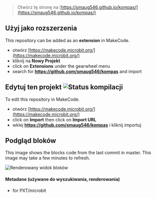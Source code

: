 
> Otwórz tę stronę na [https://smaug546.github.io/kompas/](https://smaug546.github.io/kompas/)

## Użyj jako rozszerzenia

This repository can be added as an **extension** in MakeCode.

* otwórz [https://makecode.microbit.org/](https://makecode.microbit.org/)
* kliknij na **Nowy Projekt**
* click on **Extensions** under the gearwheel menu
* search for **https://github.com/smaug546/kompas** and import

## Edytuj ten projekt ![Status kompilacji](https://github.com/smaug546/kompas/workflows/MakeCode/badge.svg)

To edit this repository in MakeCode.

* otwórz [https://makecode.microbit.org/](https://makecode.microbit.org/)
* click on **Import** then click on **Import URL**
* wklej **https://github.com/smaug546/kompas** i kliknij importuj

## Podgląd bloków

This image shows the blocks code from the last commit in master.
This image may take a few minutes to refresh.

![Renderowany widok bloków](https://github.com/smaug546/kompas/raw/master/.github/makecode/blocks.png)

#### Metadane (używane do wyszukiwania, renderowania)

* for PXT/microbit
<script src="https://makecode.com/gh-pages-embed.js"></script><script>makeCodeRender("{{ site.makecode.home_url }}", "{{ site.github.owner_name }}/{{ site.github.repository_name }}");</script>
